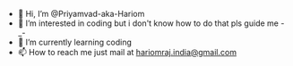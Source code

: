 - 👋 Hi, I’m @Priyamvad-aka-Hariom
- 👀 I’m interested in coding but i don't know how to do that pls guide me -_-
- 🌱 I’m currently learning coding
- 📫 How to reach me just mail at hariomraj.india@gmail.com

<!---
Priyamvad-aka-Hariom/Priyamvad-aka-Hariom is a ✨ special ✨ repository because its `README.md` (this file) appears on your GitHub profile.
You can click the Preview link to take a look at your changes.
--->
